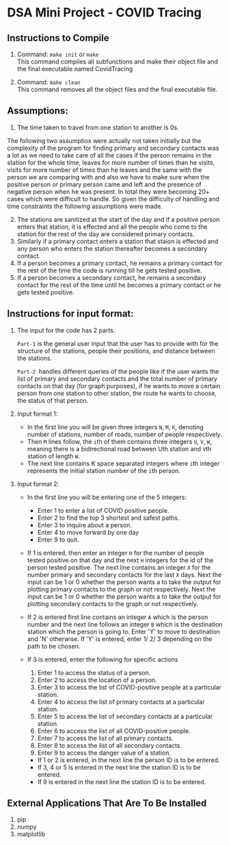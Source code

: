 # DSA Mini Project - COVID Tracing

## Instructions to Compile
 1.  Command: `make init`    or   `make`  
         This command compiles all subfunctions and make their object file and  the final executable named CovidTracing
<!-- 2.  Command:    make common.o
         This command compiles common.c and builds its object file common.o
 3.  Command:    make dijkstra.o
         This command compiles dijkstra.c and builds its object file dijkstra.o
 4.  Command:    make list.o
         This command compiles list.c and builds its object file list.o
 5.  Command:    make list1.o
         This command compiles list1.c and builds its object file list1.o
 6.  Command:    make person_queries.o
         This command compiles person_queries.c and builds its object file person_queries.o
 7.  Command:    make person.o
         This command compiles person.c and builds its object file person.o
 8.  Command:    make station.o
         This command compiles station.c and builds its object file station.o
 9.  Command:    make vector.o
         This command compiles vector.c and builds its object file vector.o -->
 2. Command:    `make clean`  
         This command removes all the object files and the final executable file.

## Assumptions:

1. The time taken to travel from one station to another is 0s.

The following two assumptios were actually not taken initially but the complexity of the program for finding primary and secondary contacts was a lot as we need to take care of all the cases if the person remains in the station for the whole time, leaves for more number of times than he visits, visits for more number of times than he leaves and the same with the person we are comparing with and also we have to make sure when the positive person or primary person came and left and the presence of negative person when he was present. In total they were becoming  20+ cases which were difficult to handle. So given the difficulty of handling and time constraints the following assumptions were made.

2. The stations are sanitized at the start of the day and if a positive person enters that station, it is effected and all the people who come to the station for the rest of the day are considered primary contacts.
3. Similarly if a primary contact enters a station that staion is effected and any person who enters the station thereafter becomes a secondary contact.
4. If a person becomes a primary contact, he remains a primary contact for the rest of the time the code is running till he gets tested positive.
5. If a person becomes a secondary contact, he remains a secondary contact for the rest of the time until he becomes a primary contact or he gets tested positive.



## Instructions for input format:

1. The input for the code has 2 parts.
   
   `Part-1` is the general user input that the user has to provide with for the structure of the stations, people their positions, and distance between the stations. 
   
   `Part-2 `handles different queries of the people like if the user wants the list of primary and secondary contacts and the total number of primary contacts on that day (for graph purposes), if he wants to move a certain person from one station to other station, the route he wants to choose, the status of that person.
2. Input format 1:
    - In the first line you will be given three integers
    `N`, `M`, `K`, denoting number of stations, number of
    roads, number of people respectively.
    - Then `M` lines follow, the `i`th of them contains three
    integers `U`, `V`, `W`, meaning there is a bidirectional
    road between Uth station and `V`th station of length `W`.
    - The next line contains K space separated integers where 
   `i`th integer represents the initial station number of the 
   `i`th person.
3. Input format 2:
    - In the first line you will be entering one of the 5 integers:  
        - Enter 1 to enter a list of COVID positive people.
        - Enter 2 to find the top 3 shortest and safest paths.
        - Enter 3 to inquire about a person.
        - Enter 4 to move forward by one day
        - Enter 9 to quit.

    - If 1 is entered, then enter an integer `H` for the number of people tested positive on that day and the next `H` integers for the id of the person tested positive. The next line contains an integer `X` for the number primary and secondary contacts for the last `X` days. Next the input can be 1 or 0 whether the person wants a to take the output for plotting primary contacts to the graph or not respectively. Next the input can be 1 or 0 whether the person wants a to take the output for plotting secondary contacts to the graph or not respectively.
  
    - If 2 is entered first line contains an integer `A` which is the person number and the next line follows an integer `B` which is the destination station which the person is going to. Enter 'Y' to move to destination and 'N' otherwise. If 'Y' is entered, enter 1/ 2/ 3 depending on the path to be chosen. 
    - If 3 is entered, enter the following for specific actions
        1. Enter 1 to access the status of a person.
        2. Enter 2 to access the location of a person.
        3. Enter 3 to access the list of COVID-positive people at a particular station.
        4. Enter 4 to access the list of primary contacts at a particular station.
        5. Enter 5 to access the list of secondary contacts at a particular station.
        6. Enter 6 to access the list of all COVID-positive people.
        7. Enter 7 to access the list of all primary contacts.
        8. Enter 8 to access the list of all secondary contacts.
        9. Enter 9 to access the danger value of a station.
   
        - If 1 or 2 is entered, in the next line the person ID is to be entered.
        - If 3, 4 or 5 is entered in the next line the station ID is to be entered.
        - If 9 is entered in the next line the station ID is to be entered.

## External Applications That Are To Be Installed

1. pip
2. numpy
3. matplotlib


<!--2. A person, if declared a primary contact, will maintain the said status for 15 days from the time of contact with >
